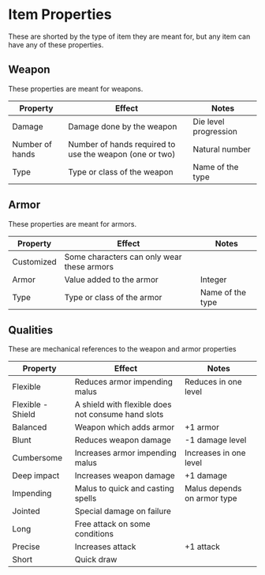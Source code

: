 # Item Properties

These are shorted by the type of item they are meant for, but any item can have any of these properties.

## Weapon

These properties are meant for weapons.

|Property|Effect|Notes|
|---|---|---|
|Damage|Damage done by the weapon|Die level progression|
|Number of hands|Number of hands required to use the weapon (one or two)|Natural number|
|Type|Type or class of the weapon|Name of the type|

## Armor

These properties are meant for armors.

|Property|Effect|Notes|
|---|---|---|
|Customized|Some characters can only wear these armors||
|Armor|Value added to the armor|Integer|
|Type|Type or class of the armor|Name of the type|

## Qualities

These are mechanical references to the weapon and armor properties

|Property|Effect|Notes|
|---|---|---|
|Flexible|Reduces armor impending malus|Reduces in one level|
|Flexible - Shield|A shield with flexible does not consume hand slots||
|Balanced|Weapon which adds armor|+1 armor|
|Blunt|Reduces weapon damage|-1 damage level|
|Cumbersome|Increases armor impending malus|Increases in one level|
|Deep impact|Increases weapon damage|+1 damage|
|Impending|Malus to quick and casting spells|Malus depends on armor type|
|Jointed|Special damage on failure||
|Long|Free attack on some conditions||
|Precise|Increases attack|+1 attack|
|Short|Quick draw||
